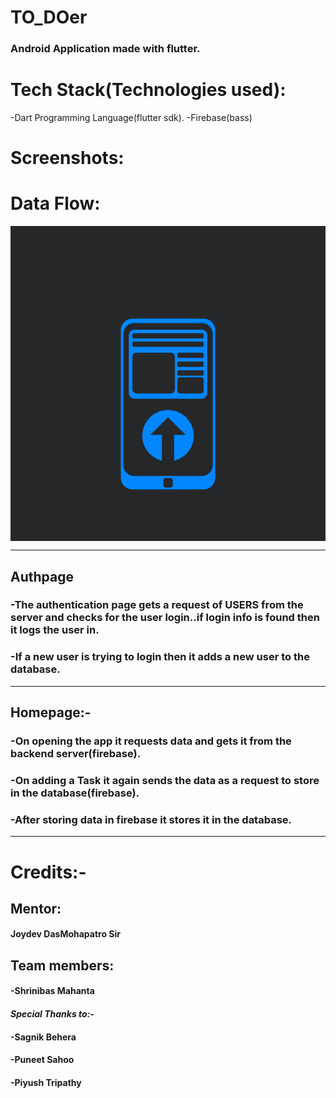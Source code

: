 #  TO_DOer

###  Android Application made with flutter.

#  Tech Stack(Technologies used):
 -Dart Programming Language(flutter sdk).
 -Firebase(bass)
# Screenshots:






# Data Flow:
<img  align="center" src = "https://github.com/2k4sm/TO_DOer/blob/main/dataflow.gif">

---
## Authpage

### -The authentication page gets a request of USERS from the server and checks for the user login..if login info is found then it logs the user in.
### -If a new user is trying to login then it adds a new user to the database.
---
## Homepage:-

### -On opening the app it requests data and gets it from the backend server(firebase).

### -On adding a Task it again sends the data as a request to store  in the database(firebase).

### -After storing data in firebase it stores it in the database. 
---
# Credits:-

## Mentor:
 #### Joydev DasMohapatro Sir

## Team members:
 #### -Shrinibas Mahanta
 #### <em><strong>Special Thanks to:-</strong></em>
 #### -Sagnik Behera
 #### -Puneet Sahoo
 #### -Piyush Tripathy




